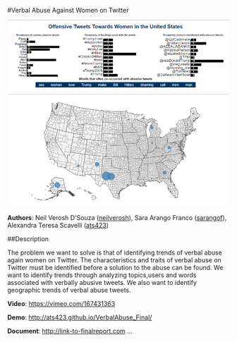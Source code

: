 #Verbal Abuse Against Women on Twitter


![alt text](https://raw.githubusercontent.com/NYU-CS6313-SPRING2016/Group-2-INET-Twitter-Verbal-Abuse/master/Map.png "Screenshot")


**Authors**: Neil Verosh D'Souza ([neilverosh](https://github.com/neilverosh)), Sara Arango Franco ([sarangof](https://github.com/sarangof)), Alexandra Teresa Scavelli ([ats423](https://github.com/ats423))

##Description

The problem we want to solve is that of identifying trends of verbal abuse again women on Twitter. The characteristics and traits of verbal abuse on Twitter must be identified before a solution to the abuse can be found. We want to identify trends through analyzing topics,users and words associated with verbally abusive tweets. We also want to identify geographic trends of verbal abuse tweets.

**Video**: https://vimeo.com/167431363

**Demo**: http://ats423.github.io/VerbalAbuse_Final/

**Document**: http://link-to-finalreport.com ...



